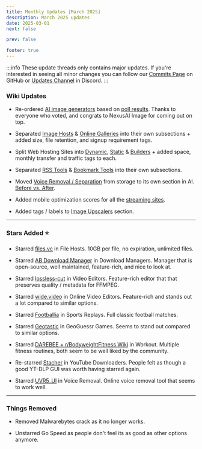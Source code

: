 ```yaml
---
title: Monthly Updates [March 2025]
description: March 2025 updates
date: 2025-03-01
next: false

prev: false

footer: true
---
```


<Post authors="nbats"/>

:::info
These update threads only contains major updates. If you're interested
in seeing all minor changes you can follow our
[Commits Page](https://github.com/fmhy/FMHYedit/commits/main) on GitHub or
[Updates Channel](https://redd.it/17f8msf) in Discord.
:::

### Wiki Updates

- Re-ordered [AI image generators](https://fmhy.net/ai#image-generation) based on [poll results](https://challonge.com/xfu596g9). Thanks to everyone who voted, and congrats to NexusAI Image for coming out on top.

- Separated [Image Hosts](https://fmhy.net/img-tools#image-hosts) & [Online Galleries](https://fmhy.net/img-tools#online-galleries) into their own subsections + added size, file retention, and signup requirement tags. 

- Split Web Hosting Sites into [Dynamic](https://fmhy.net/storage#dynamic-page-hosting), [Static](https://fmhy.net/storage#static-page-hosting) & [Builders](https://fmhy.net/storage#website-builders) + added space, monthly transfer and traffic tags to each.

- Separated [RSS Tools](https://fmhy.net/internet-tools#rss-tools) & [Bookmark Tools](https://fmhy.net/internet-tools#bookmark-tools) into their own subsections.

- Moved [Voice Removal / Separation](https://fmhy.net/ai#voice-removal-separation) from storage to its own section in AI. [Before vs. After](https://i.imgur.com/sPqq1v3.png).

- Added mobile optimization scores for all the [streaming sites](<https://github.com/fmhy/FMHY/wiki/Stream-Site-Grading>).

- Added tags / labels to [Image Upscalers](https://fmhy.net/img-tools#upscale-restore) section.

---

### Stars Added ⭐

- Starred [files.vc](https://fmhy.net/file-tools#file-hosts) in File Hosts. 10GB per file, no expiration, unlimited files.

- Starred [AB Download Manager](https://fmhy.net/file-tools#download-managers) in Download Managers. Manager that is open-source, well maintained, feature-rich, and nice to look at.

- Starred [lossless-cut](https://fmhy.net/video-tools#video-editors) in Video Editors. Feature-rich editor that that preserves quality / metadata for FFMPEG.

- Starred [wide.video](https://fmhy.net/video-tools#online-editors) in Online Video Editors. Feature-rich and stands out a lot compared to similar options.

- Starred [Footballia](https://fmhy.net/videopiracyguide#sports-replays) in Sports Replays. Full classic football matches.

- Starred [Geotastic](https://fmhy.net/gamingpiracyguide#geoguessr-games) in GeoGuessr Games. Seems to stand out compared to similar options.

- Starred [DAREBEE + r/BodyweightFitness Wiki](https://fmhy.net/miscguide#workout-exercise) in Workout. Multiple fitness routines, both seem to be well liked by the community.

- Re-starred [Stacher](https://fmhy.net/social-media-tools#youtube-downloaders) in YouTube Downloaders. People felt as though a good YT-DLP GUI was worth having starred again.

- Starred [UVR5_UI](https://fmhy.net/ai#voice-removal-separation) in Voice Removal. Online voice removal tool that seems to work well.

---

### Things Removed

- Removed Malwarebytes crack as it no longer works. 

- Unstarred Go Speed as people don't feel its as good as other options anymore.
